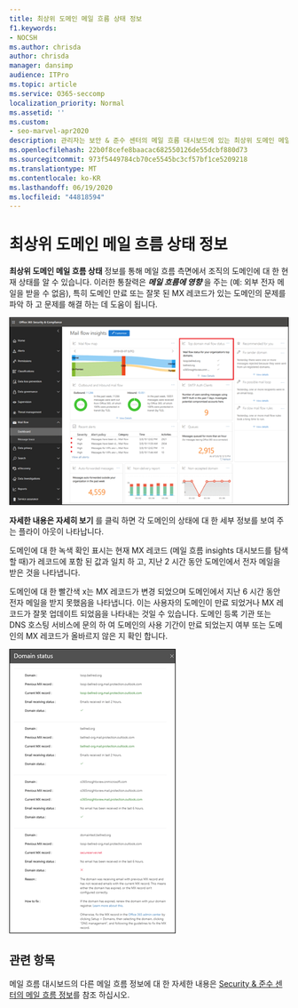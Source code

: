 ```yaml
---
title: 최상위 도메인 메일 흐름 상태 정보
f1.keywords:
- NOCSH
ms.author: chrisda
author: chrisda
manager: dansimp
audience: ITPro
ms.topic: article
ms.service: O365-seccomp
localization_priority: Normal
ms.assetid: ''
ms.custom:
- seo-marvel-apr2020
description: 관리자는 보안 & 준수 센터의 메일 흐름 대시보드에 있는 최상위 도메인 메일 흐름 상태에 대해 알아볼 수 있습니다.
ms.openlocfilehash: 22b0f8cefe8baacac682550126de55dcbf880d73
ms.sourcegitcommit: 973f5449784cb70ce5545bc3cf57bf1ce5209218
ms.translationtype: MT
ms.contentlocale: ko-KR
ms.lasthandoff: 06/19/2020
ms.locfileid: "44818594"
---
```

# <a name="top-domain-mail-flow-status-insight"></a>최상위 도메인 메일 흐름 상태 정보

**최상위 도메인 메일 흐름 상태** 정보를 통해 메일 흐름 측면에서 조직의 도메인에 대 한 현재 상태를 알 수 있습니다. 이러한 통찰력은 ***메일 흐름에 영향*** 을 주는 (예: 외부 전자 메일을 받을 수 없음), 특히 도메인 만료 또는 잘못 된 MX 레코드가 있는 도메인의 문제를 파악 하 고 문제를 해결 하는 데 도움이 됩니다.

![보안 & 준수 센터의 메일 흐름 대시보드에서 가장 중요 한 도메인 흐름 상태를 파악 합니다.](../../media/domain-mail-flow-status-selected.png)

**자세한 내용은 자세히 보기** 를 클릭 하면 각 도메인의 상태에 대 한 세부 정보를 보여 주는 플라이 아웃이 나타납니다.

도메인에 대 한 녹색 확인 표시는 현재 MX 레코드 (메일 흐름 insights 대시보드를 탐색할 때)가 레코드에 포함 된 값과 일치 하 고, 지난 2 시간 동안 도메인에서 전자 메일을 받은 것을 나타냅니다.

도메인에 대 한 빨간색 x는 MX 레코드가 변경 되었으며 도메인에서 지난 6 시간 동안 전자 메일을 받지 못했음을 나타냅니다. 이는 사용자의 도메인이 만료 되었거나 MX 레코드가 잘못 업데이트 되었음을 나타내는 것일 수 있습니다. 도메인 등록 기관 또는 DNS 호스팅 서비스에 문의 하 여 도메인의 사용 기간이 만료 되었는지 여부 또는 도메인의 MX 레코드가 올바르지 않은 지 확인 합니다.

![최상위 도메인 흐름 상태 이해의 세부 정보 플라이 아웃](../../media/domain-mail-flow-status-flyout.png)

## <a name="related-topics"></a>관련 항목

메일 흐름 대시보드의 다른 메일 흐름 정보에 대 한 자세한 내용은 [Security & 준수 센터의 메일 흐름 정보](mail-flow-insights-v2.md)를 참조 하십시오.
